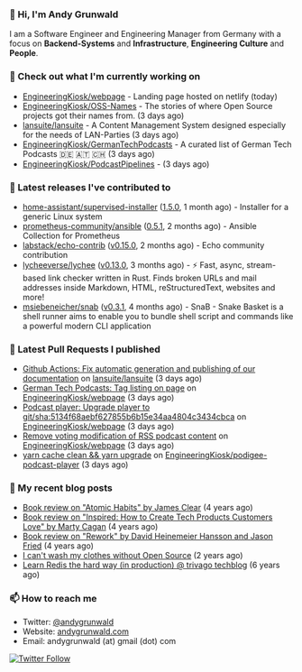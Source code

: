 ### 👋 Hi, I'm Andy Grunwald

I am a Software Engineer and Engineering Manager from Germany with a focus on **Backend-Systems** and **Infrastructure**, **Engineering Culture** and **People**.

### 👷 Check out what I'm currently working on


- [EngineeringKiosk/webpage](https://github.com/EngineeringKiosk/webpage) - Landing page hosted on netlify (today)
- [EngineeringKiosk/OSS-Names](https://github.com/EngineeringKiosk/OSS-Names) - The stories of where Open Source projects got their names from. (3 days ago)
- [lansuite/lansuite](https://github.com/lansuite/lansuite) - A Content Management System designed especially for the needs of LAN-Parties (3 days ago)
- [EngineeringKiosk/GermanTechPodcasts](https://github.com/EngineeringKiosk/GermanTechPodcasts) - A curated list of German Tech Podcasts 🇩🇪 🇦🇹 🇨🇭 (3 days ago)
- [EngineeringKiosk/PodcastPipelines](https://github.com/EngineeringKiosk/PodcastPipelines) -  (3 days ago)

### 🔭 Latest releases I've contributed to


- [home-assistant/supervised-installer](https://github.com/home-assistant/supervised-installer) ([1.5.0](https://github.com/home-assistant/supervised-installer/releases/tag/1.5.0), 1 month ago) - Installer for a generic Linux system
- [prometheus-community/ansible](https://github.com/prometheus-community/ansible) ([0.5.1](https://github.com/prometheus-community/ansible/releases/tag/0.5.1), 2 months ago) - Ansible Collection for Prometheus
- [labstack/echo-contrib](https://github.com/labstack/echo-contrib) ([v0.15.0](https://github.com/labstack/echo-contrib/releases/tag/v0.15.0), 2 months ago) - Echo community contribution
- [lycheeverse/lychee](https://github.com/lycheeverse/lychee) ([v0.13.0](https://github.com/lycheeverse/lychee/releases/tag/v0.13.0), 3 months ago) - ⚡ Fast, async, stream-based link checker written in Rust. Finds broken URLs and mail addresses inside Markdown, HTML, reStructuredText, websites and more!
- [msiebeneicher/snab](https://github.com/msiebeneicher/snab) ([v0.3.1](https://github.com/msiebeneicher/snab/releases/tag/v0.3.1), 4 months ago) - SnaB - Snake Basket is a shell runner aims to enable you to bundle shell script and commands like a powerful modern CLI application

### 🔨 Latest Pull Requests I published


- [Github Actions: Fix automatic generation and publishing of our documentation](https://github.com/lansuite/lansuite/pull/700) on [lansuite/lansuite](https://github.com/lansuite/lansuite) (3 days ago)
- [German Tech Podcasts: Tag listing on page](https://github.com/EngineeringKiosk/webpage/pull/522) on [EngineeringKiosk/webpage](https://github.com/EngineeringKiosk/webpage) (3 days ago)
- [Podcast player: Upgrade player to git/sha:5134f68aebf627855b6b15e34aa4804c3434cbca](https://github.com/EngineeringKiosk/webpage/pull/521) on [EngineeringKiosk/webpage](https://github.com/EngineeringKiosk/webpage) (3 days ago)
- [Remove voting modification of RSS podcast content](https://github.com/EngineeringKiosk/webpage/pull/520) on [EngineeringKiosk/webpage](https://github.com/EngineeringKiosk/webpage) (3 days ago)
- [yarn cache clean &amp;&amp; yarn upgrade](https://github.com/EngineeringKiosk/podigee-podcast-player/pull/67) on [EngineeringKiosk/podigee-podcast-player](https://github.com/EngineeringKiosk/podigee-podcast-player) (3 days ago)

### 📝 My recent blog posts


- [Book review on &#34;Atomic Habits&#34; by James Clear](https://andygrunwald.com/blog/book-review-on-atomic-habits-by-james-clear/) (4 years ago)
- [Book review on &#34;Inspired: How to Create Tech Products Customers Love&#34; by Marty Cagan](https://andygrunwald.com/blog/book-review-on-inspired-how-to-create-tech-products-customers-love-by-marty-cagan/) (4 years ago)
- [Book review on &#34;Rework&#34; by David Heinemeier Hansson and Jason Fried](https://andygrunwald.com/blog/book-review-on-rework-by-david-heinemeier-hansson-and-jason-fried/) (4 years ago)
- [I can&#39;t wash my clothes without Open Source](https://andygrunwald.com/blog/i-cant-wash-my-clothes-without-open-source/) (2 years ago)
- [Learn Redis the hard way (in production) @ trivago techblog](https://andygrunwald.com/blog/learn-redis-the-hard-way-in-production-trivago-techblog/) (6 years ago)

### 📫 How to reach me

- Twitter: [@andygrunwald](https://twitter.com/andygrunwald)
- Website: [andygrunwald.com](https://andygrunwald.com)
- Email: andygrunwald (at) gmail (dot) com

[![Twitter Follow](https://img.shields.io/twitter/follow/andygrunwald?label=Follow&style=social)](https://twitter.com/andygrunwald)
